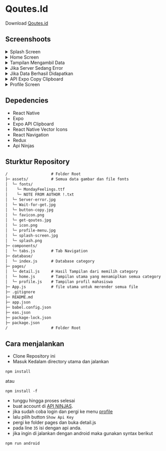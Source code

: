 # Qoutes.Id
Download <a href="https://expo.dev/artifacts/eas/vZeqJBqAn8FzyJCZvjzsJA.apk">Qoutes.id</a>

## Screenshoots
<details>
<summary>Splash Screen</summary>

<img src="assets/splash-screen.jpg" width="200px">

</details>

<details>
<summary>Home Screen</summary>

<img src="assets/home-menu.jpg" width="200px">

</details>

<details>
<summary>Tampilan Mengambil Data</summary>

<img src="assets/Wait-for-get.jpg" width="200px">

</details>

<details>
<summary>Jika Server Sedang Error</summary>

<img src="assets/Server-error.jpg" width="200px">

</details>

<details>
<summary>Jika Data Berhasil Didapatkan</summary>

<img src="assets/get-qoutes.jpg" width="200px">

</details>

<details>
<summary>API Expo Copy Clipboard</summary>

<img src="assets/button-copy.jpg" width="200px">

</details>

<details>
<summary>Profile Screen</summary>

<img src="assets/profile-menu.jpg" width="200px">

</details>

## Depedencies 
- React Native
- Expo
- Expo API Clipboard
- React Native Vector Icons
- React Navigation
- Redux
- Api Ninjas

## Sturktur Repository
```
/                   # Folder Root
├─ assets/          # Semua data gambar dan file fonts
│  └─ fonts/
│    └─ MondayFeelings.ttf
│    └─ NOTE FROM AUTHOR !.txt
│  └─ Server-error.jpg
│  └─ Wait-for-get.jpg
│  └─ button-copy.jpg
│  └─ favicon.png
│  └─ get-qoutes.jpg
│  └─ icon.png
│  └─ profile-menu.jpg
│  └─ splash-screen.jpg
│  └─ splash.png
├─ components/             
│  └─ tabs.js       # Tab Navigation
├─ database/        
│  └─ index.js      # Database category
├─ pages/  
│  └─ detail.js     # Hasil Tampilan dari memilih category
│  └─ home.js       # Tampilan utama yang menamiplkan semua category
│  └─ profile.js    # Tampilan profil mahasiswa
├─ App.js           # file utama untuk merender semua file 
├─ .gitignore
├─ README.md
├─ app.json
├─ babel.config.json
├─ eas.json
├─ package-lock.json
├─ package.json
/                   # Folder Root
```

## Cara menjalankan
- Clone Repository ini
- Masuk Kedalam directory utama dan jalankan
```
npm install
```
atau
```
npm install -f
```
- tunggu hingga proses selesai
- buat account di <a href="https://api-ninjas.com/register">API NINJAS</a>.
- jika sudah coba login dan pergi ke menu <a href="https://api-ninjas.com/profile">profile</a>
- lalu pilih button `Show Api Key`
- pergi ke folder pages dan buka detail.js
- pada line `35` isi dengan api anda.
- jika ingin di jalankan dengan android maka gunakan syntax berikut 
```
npm run android
``` 
